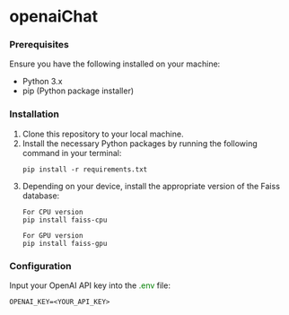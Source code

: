 # openaiChat

### Prerequisites
Ensure you have the following installed on your machine:

- Python 3.x
- pip (Python package installer)

### Installation
1. Clone this repository to your local machine.
2. Install the necessary Python packages by running the following command in your terminal:
    ```commandline
    pip install -r requirements.txt
    ```
3. Depending on your device, install the appropriate version of the Faiss database:
    ```commandline
    For CPU version
    pip install faiss-cpu
    
    For GPU version
    pip install faiss-gpu
    ```
### Configuration
Input your OpenAI API key into the <span style="color:green"> .env</span> file:
```
OPENAI_KEY=<YOUR_API_KEY>
```